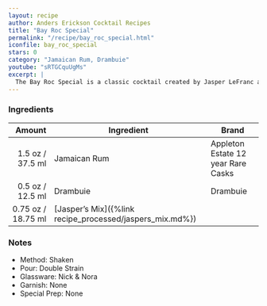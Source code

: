 ```yaml
---
layout: recipe
author: Anders Erickson Cocktail Recipes
title: "Bay Roc Special"
permalink: "/recipe/bay_roc_special.html"
iconfile: bay_roc_special
stars: 0
category: "Jamaican Rum, Drambuie"
youtube: "sRTGCquUgMs"
excerpt: |
  The Bay Roc Special is a classic cocktail created by Jasper LeFranc at the Bay Roc Hotel in Jamaica in 1972. It's a powerful libation with a balance of spice, honey, and rum.
---
```


### Ingredients

|  Amount | Ingredient                                     | Brand                              |
| ------: | ---------------------------------------------- | ---------------------------------- |
|  1.5 oz / 37.5 ml | Jamaican Rum                                   | Appleton Estate 12 year Rare Casks |
|  0.5 oz / 12.5 ml | Drambuie                                       | Drambuie                           |
| 0.75 oz / 18.75 ml | [Jasper’s Mix]({%link recipe_processed/jaspers_mix.md%}) |

### Notes

- Method: Shaken
- Pour: Double Strain
- Glassware: Nick & Nora
- Garnish: None
- Special Prep: None
